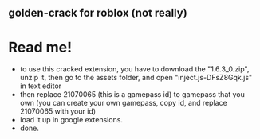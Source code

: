 ## golden-crack for roblox (not really)
# Read me!
  - to use this cracked extension, you have to download the "1.6.3_0.zip", unzip it, then go to the assets folder, and open "inject.js-DFsZ8Gqk.js" in text editor
  - then replace 21070065 (this is a gamepass id) to gamepass that you own (you can create your own gamepass, copy id, and replace 21070065 with your id)
  - load it up in google extensions.
  - done.

